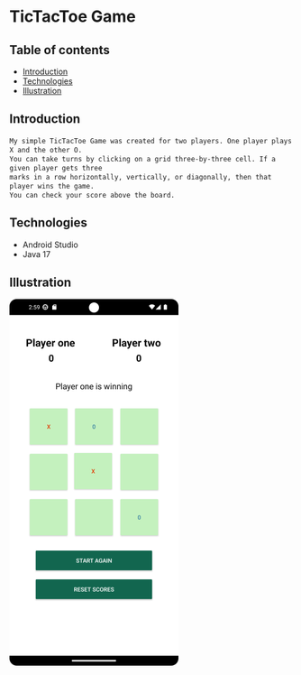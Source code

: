 # TicTacToe Game
## Table of contents
* [Introduction](#introduction)
* [Technologies](#technologies)
* [Illustration](#illustration)

## Introduction
    My simple TicTacToe Game was created for two players. One player plays X and the other O. 
    You can take turns by clicking on a grid three-by-three cell. If a given player gets three
    marks in a row horizontally, vertically, or diagonally, then that player wins the game.
    You can check your score above the board.
    
## Technologies
* Android Studio
* Java 17

## Illustration
![Image](./play.png)
